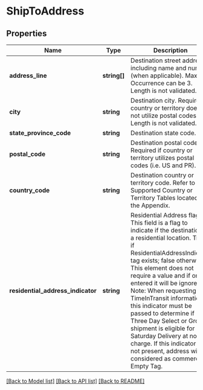 # ShipToAddress

## Properties
Name | Type | Description | Notes
------------ | ------------- | ------------- | -------------
**address_line** | **string[]** | Destination street address including name and number (when applicable).  Max Occurrence can be 3. Length is not validated. | 
**city** | **string** | Destination city.  Required if country or territory does not utilize postal codes. Length is not validated. | [optional] 
**state_province_code** | **string** | Destination state code. | [optional] 
**postal_code** | **string** | Destination postal code.  Required if country or territory utilizes postal codes (i.e. US and PR). | [optional] 
**country_code** | **string** | Destination country or territory code. Refer to the Supported Country or Territory Tables located in the Appendix. | 
**residential_address_indicator** | **string** | Residential Address flag. This field is a flag to indicate if the destination is a residential location. True if ResidentialAddressIndicator tag exists; false otherwise. This element does not require a value and if one is entered it will be ignored.  Note: When requesting TimeInTransit information, this indicator must be passed to determine if Three Day Select or Ground shipment is eligible for Saturday Delivery at no charge. If this indicator is not present, address will be considered as commercial. Empty Tag. | [optional] 

[[Back to Model list]](../../README.md#documentation-for-models) [[Back to API list]](../../README.md#documentation-for-api-endpoints) [[Back to README]](../../README.md)

